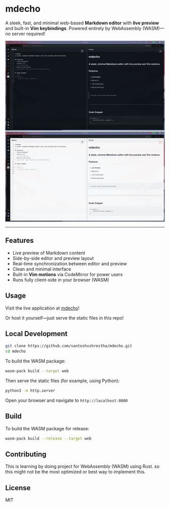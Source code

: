 # mdecho

A sleek, fast, and minimal web-based **Markdown editor** with **live preview** and built-in **Vim keybindings**. Powered entirely by WebAssembly (WASM)—no server required!

![Dark Mode](./static/images/mdecho_dark.png)
![Light Mode](./static/images/mdecho_light.png)

---

## Features

- Live preview of Markdown content
- Side-by-side editor and preview layout
- Real-time synchronization between editor and preview
- Clean and minimal interface
- Built-in **Vim motions** via CodeMirror for power users
- Runs fully client-side in your browser (WASM)

## Usage

Visit the live application at [mdecho](santoshxshrestha.github.io/mdecho/)!

Or host it yourself—just serve the static files in this repo!

## Local Development

```bash
git clone https://github.com/santoshxshrestha/mdecho.git
cd mdecho
```

To build the WASM package:

```bash
wasm-pack build --target web
```

Then serve the static files (for example, using Python):

```bash
python3 -m http.server
```

Open your browser and navigate to `http://localhost:8000`

## Build

To build the WASM package for release:

```bash
wasm-pack build --release --target web
```

## Contributing

This is learning by doing project for WebAssembly (WASM) using Rust.
so this might not be the most optimized or best way to implement this.

## License

MIT
